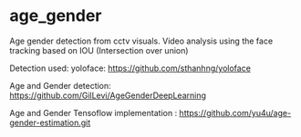 # age_gender
Age gender detection from cctv visuals. Video analysis using the face tracking based on IOU (Intersection over union)

Detection used: yoloface: https://github.com/sthanhng/yoloface

Age and Gender detection: https://github.com/GilLevi/AgeGenderDeepLearning

Age and Gender Tensoflow implementation : https://github.com/yu4u/age-gender-estimation.git 
